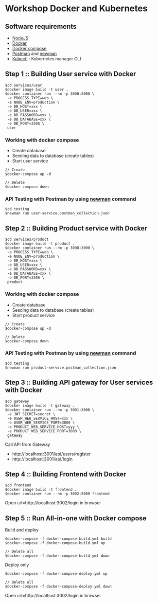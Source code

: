 # Workshop Docker and Kubernetes

## Software requirements
* [NodeJS](https://nodejs.org/en/)
* [Docker](https://www.docker.com/)
* [Docker compose](https://docs.docker.com/compose/)
* [Postman](https://www.getpostman.com/) and [newman](https://www.npmjs.com/package/newman)
* [Kubectl](https://kubernetes.io/docs/tasks/tools/install-kubectl/) : Kubernetes manager CLI


## Step 1 :: Building User service with Docker

```
$cd services/user
$docker image build -t user .
$docker container run --rm -p 3000:3000 \
 -e PROCESS_TYPE=web \
 -e NODE_ENV=production \
 -e DB_HOST=xxx \
 -e DB_USER=xxx \
 -e DB_PASSWORD=xxx \
 -e DB_DATABASE=xxx \
 -e DB_PORT=3306 \
 user
```

### Working with docker compose
* Create database 
* Seeding data to database (create tables)
* Start user service

```
// Create
$docker-compose up -d

// Delete
$docker-compose down
```

### API Testing with Postman by using [newman](https://www.npmjs.com/package/newman) command
```
$cd testing
$newman run user-service.postman_collection.json
```

## Step 2 :: Building Product service with Docker

```
$cd services/product
$docker image build -t product .
$docker container run --rm -p 3000:3000 \
 -e PROCESS_TYPE=web \
 -e NODE_ENV=production \
 -e DB_HOST=xxx \
 -e DB_USER=xxx \
 -e DB_PASSWORD=xxx \
 -e DB_DATABASE=xxx \
 -e DB_PORT=3306 \
 product
```

### Working with docker compose
* Create database 
* Seeding data to database (create tables)
* Start product service

```
// Create
$docker-compose up -d

// Delete
$docker-compose down
```

### API Testing with Postman by using [newman](https://www.npmjs.com/package/newman) command
```
$cd testing
$newman run product-service.postman_collection.json
```

## Step 3 :: Building API gateway for User services with Docker
```
$cd gateway
$docker image build -t gateway .
$docker container run --rm -p 3001:3000 \
 -e JWT_SECRET=secret \
 -e USER_WEB_SERVICE_HOST=xxx \
 -e USER_WEB_SERVICE_PORT=3000 \
 -e PRODUCT_WEB_SERVICE_HOST=yyy \
 -e PRODUCT_WEB_SERVICE_PORT=3000 \
 gateway
```

Call API from Gateway
* http://localhost:3001/api/users/register
* http://localhost:3001/api/login


## Step 4 :: Building Frontend with Docker

```
$cd frontend
$docker image build -t frontend .
$docker container run --rm -p 3002:3000 frontend
```
Open url=http://localhost:3002/login in browser



## Step 5 :: Run All-in-one with Docker compose

Build and deploy
```
$docker-compose -f docker-compose-build.yml build
$docker-compose -f docker-compose-build.yml up

// Delete all
$docker-compose -f docker-compose-build.yml down

```

Deploy only
```
$docker-compose -f docker-compose-deploy.yml up

// Delete all
$docker-compose -f docker-compose-deploy.yml down
```

Open url=http://localhost:3002/login in browser

